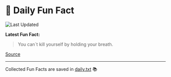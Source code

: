 # 🌟 Daily Fun Fact

![Last Updated](https://img.shields.io/badge/Last_Updated-2025_07_24-blue?style=flat-square)

**Latest Fun Fact:**

> You can`t kill yourself by holding your breath.  

[Source](http://www.djtech.net/humor/useless_facts.htm)

---

Collected Fun Facts are saved in [daily.txt](daily.txt) 📚
